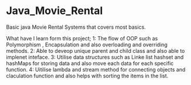 # Java_Movie_Rental
 Basic java  Movie Rental Systems that covers most basics.

What have I learn form this project;
1: The flow of OOP such as Polymorphism , Encapsulation and also overloading and overriding methods.
2: Able to deveop unique parent and child class and also able to implenet inteface.
3: Utilise data structures such as Linke list hashset and hashMaps for storing data and also move each data for each specific function.
4: Uitilise lambda and stream method for connecting objects and claculation function and also helps with sorting the items in the list.